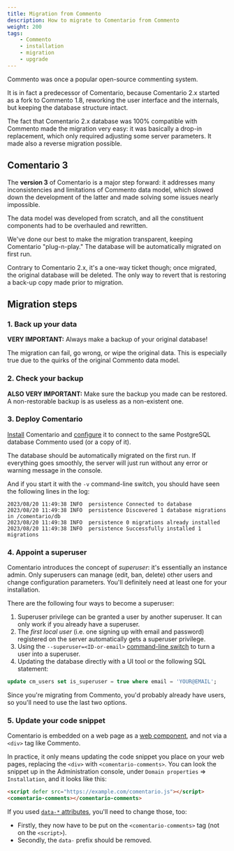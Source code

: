 ```yaml
---
title: Migration from Commento
description: How to migrate to Comentario from Commento
weight: 200
tags:
    - Commento
    - installation
    - migration
    - upgrade
---
```


Commento was once a popular open-source commenting system.

It is in fact a predecessor of Comentario, because Comentario 2.x started as a fork to Commento 1.8, reworking the user interface and the internals, but keeping the database structure intact.

<!--more-->

The fact that Comentario 2.x database was 100% compatible with Commento made the migration very easy: it was basically a drop-in replacement, which only required adjusting some server parameters. It made also a reverse migration possible.

## Comentario 3

The **version 3** of Comentario is a major step forward: it addresses many inconsistencies and limitations of Commento data model, which slowed down the development of the latter and made solving some issues nearly impossible.

The data model was developed from scratch, and all the constituent components had to be overhauled and rewritten.

We've done our best to make the migration transparent, keeping Comentario "plug-n-play." The database will be automatically migrated on first run.

Contrary to Comentario 2.x, it's a one-way ticket though; once migrated, the original database will be deleted. The only way to revert that is restoring a back-up copy made prior to migration.

## Migration steps

### 1. Back up your data

**VERY IMPORTANT:** Always make a backup of your original database!

The migration can fail, go wrong, or wipe the original data. This is especially true due to the quirks of the original Commento data model.

### 2. Check your backup

**ALSO VERY IMPORTANT:** Make sure the backup you made can be restored. A non-restorable backup is as useless as a non-existent one.

### 3. Deploy Comentario

[Install](/installation) Comentario and [configure](/configuration/backend/static) it to connect to the same PostgreSQL database Commento used (or a copy of it).

The database should be automatically migrated on the first run. If everything goes smoothly, the server will just run without any error or warning message in the console.

And if you start it with the `-v` command-line switch, you should have seen the following lines in the log:

```
2023/08/20 11:49:38 INFO  persistence Connected to database
2023/08/20 11:49:38 INFO  persistence Discovered 1 database migrations in /comentario/db
2023/08/20 11:49:38 INFO  persistence 0 migrations already installed
2023/08/20 11:49:38 INFO  persistence Successfully installed 1 migrations
```

### 4. Appoint a superuser

Comentario introduces the concept of *superuser*: it's essentially an instance admin. Only superusers can manage (edit, ban, delete) other users and change configuration parameters. You'll definitely need at least one for your installation.

There are the following four ways to become a superuser:

1. Superuser privilege can be granted a user by another superuser. It can only work if you already have a superuser.
2. The *first local user* (i.e. one signing up with email and password) registered on the server automatically gets a superuser privilege.
3. Using the `--superuser=<ID-or-email>` [command-line switch](/configuration/backend/static) to turn a user into a superuser.
4. Updating the database directly with a UI tool or the following SQL statement:
```sql
update cm_users set is_superuser = true where email = 'YOUR@EMAIL';
```

Since you're migrating from Commento, you'd probably already have users, so you'll need to use the last two options.

### 5. Update your code snippet

Comentario is embedded on a web page as a [web component](https://developer.mozilla.org/en-US/docs/Web/API/Web_components), and not via a `<div>` tag like Commento.

In practice, it only means updating the code snippet you place on your web pages, replacing the `<div>` with `<comentario-comments>`. You can look the snippet up in the Administration console, under `Domain properties` ⇒ `Installation`, and it looks like this:

```html
<script defer src="https://example.com/comentario.js"></script>
<comentario-comments></comentario-comments>
```

If you used [`data-*` attributes](/configuration/embedding#comments-tag), you'll need to change those, too:

* Firstly, they now have to be put on the `<comentario-comments>` tag (not on the `<script>`).
* Secondly, the `data-` prefix should be removed.

